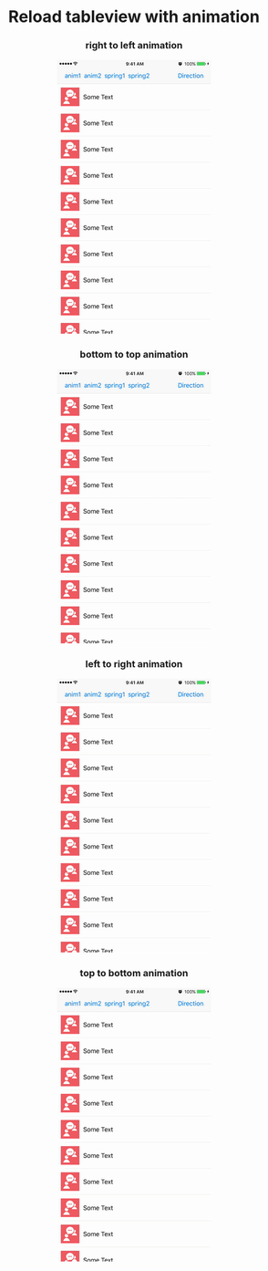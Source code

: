 <h1 align="center">Reload tableview with animation</h1>

<h3 align="center">right to left animation</h3>
<p align="center">
  <img src="gifs/left.gif"/>
</p>
 
<h3 align="center">bottom to top animation</h3>
<p align="center">
  <img src="gifs/top.gif"/>
</p>

<h3 align="center">left to right animation</h3>
<p align="center">
  <img src="gifs/right.gif"/>
</p>

<h3 align="center">top to bottom animation</h3>
<p align="center">
  <img src="gifs/bottom.gif"/>
</p>

